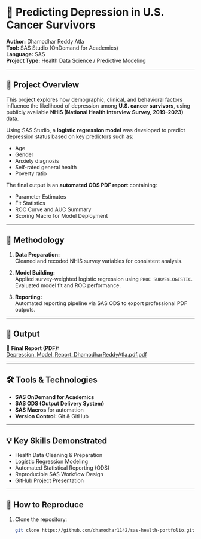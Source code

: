 # 🧠 Predicting Depression in U.S. Cancer Survivors  
**Author:** Dhamodhar Reddy Atla  
**Tool:** SAS Studio (OnDemand for Academics)  
**Language:** SAS  
**Project Type:** Health Data Science / Predictive Modeling  

---

## 📘 Project Overview
This project explores how demographic, clinical, and behavioral factors influence the likelihood of depression among **U.S. cancer survivors**, using publicly available **NHIS (National Health Interview Survey, 2019–2023)** data.

Using SAS Studio, a **logistic regression model** was developed to predict depression status based on key predictors such as:
- Age  
- Gender  
- Anxiety diagnosis  
- Self-rated general health  
- Poverty ratio  

The final output is an **automated ODS PDF report** containing:
- Parameter Estimates  
- Fit Statistics  
- ROC Curve and AUC Summary  
- Scoring Macro for Model Deployment  

---

## 🧩 Methodology
1. **Data Preparation:**  
   Cleaned and recoded NHIS survey variables for consistent analysis.

2. **Model Building:**  
   Applied survey-weighted logistic regression using `PROC SURVEYLOGISTIC`.  
   Evaluated model fit and ROC performance.

3. **Reporting:**  
   Automated reporting pipeline via SAS ODS to export professional PDF outputs.

---

## 🧾 Output
📄 **Final Report (PDF):**  
[Depression_Model_Report_DhamodharReddyAtla.pdf.pdf](Depression_Model_Report_DhamodharReddyAtla.pdf.pdf)

---

## 🛠️ Tools & Technologies
- **SAS OnDemand for Academics**
- **SAS ODS (Output Delivery System)**
- **SAS Macros** for automation
- **Version Control:** Git & GitHub

---

## 💡 Key Skills Demonstrated
- Health Data Cleaning & Preparation  
- Logistic Regression Modeling  
- Automated Statistical Reporting (ODS)  
- Reproducible SAS Workflow Design  
- GitHub Project Presentation  

---

## 🧭 How to Reproduce
1. Clone the repository:  
   ```bash
   git clone https://github.com/dhamodhar1142/sas-health-portfolio.git
